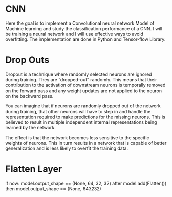 # CNN
Here the goal is to implement a Convolutional neural network Model of Machine learning and study the classification performance of a CNN. I will be training a neural network and I will use effective ways to avoid overfitting. The implementation are done in Python and Tensor-flow Library.


# Drop Outs 

Dropout is a technique where randomly selected neurons are ignored during training. They are “dropped-out” randomly. This means that their contribution to the activation of downstream neurons is temporally removed on the forward pass and any weight updates are not applied to the neuron on the backward pass.

You can imagine that if neurons are randomly dropped out of the network during training, that other neurons will have to step in and handle the representation required to make predictions for the missing neurons. This is believed to result in multiple independent internal representations being learned by the network.

The effect is that the network becomes less sensitive to the specific weights of neurons. This in turn results in a network that is capable of better generalization and is less likely to overfit the training data.

# Flatten Layer 

if now: model.output_shape == (None, 64, 32, 32)
after model.add(Flatten())
then model.output_shape == (None, 64*32*32) 

